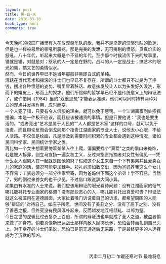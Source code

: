 ```yaml
---
layout: post
title: 黑-白-灰
date: 2016-03-10
book_type: hori
comments: true
---
```


今天晚间的校园广播里有人在放涅槃乐队的歌，我并不是坚定的涅槃乐队的歌迷，但是也一样被最后的嘶吼所震撼。那是完美的发泄，无可挑剔的愤怒，货真价实的怒吼。八十年代，听起来大概是个不错的年代。至少那个时候流传下来的故事里，错就是错，对就是对；怒吼的人一定是在野的，战斗的人一定是战士；搞艺术的眼光如鹰，搞文艺的柔情似水。
<br>
然而，今日的世界早已不是当年那般非黑即白式的单纯。
<br>
活跃在当代艺术和摇滚的斗士们也早已不复存在，所谓的斗士都只不过是为了挣钱，摆出各种愤怒的姿势、嘴里冒着脏话、故意抹发胶让人以为头发好久没洗，形而下的嬉皮士，形而上的奴才。他们所信仰的哲学早已经不是传统意义上的辩证法了，或许借用《1984》里的"双重思想"才能表达准确。他们可以同时持有两种对立的观点并发挥作用，应时而变。
<br>
一个人犯了错，只要有令人信服的理由，就可以免于惩罚。一个江湖画家到处招摇撞骗，本是一件极不应该，而且应该被谴责的事情。但是只要他说："我也是要生活的。"或者亮出"艺术是属于人民的""人人都是艺术家"这样的口号，就可以免于指责，而且舆论反而会倒戈向那个指责江湖画家的专业人士，说他太小心眼，不给人活路。不仅仅是绘画，凡是涉及到需要时间积累的专业都会遇到这种情况，诸如民间科学家、民间统计学家之类。
<br>
再比如一个女生想着要傍着某某人往上爬，偏偏要找个"真爱"之类的借口来掩饰，若是被人拆穿，则立马宣扬一遍女权主义，反过来指责指摘者对女性有偏见----凭什么女人跟男人在一起就是图他的财？假如这个女生来自一个下有弟弟并且爱卖女儿的家庭的话，情况可能更加棘手。彩礼必须如数交出，因为爸妈养我这么个女儿不容易；工资必须分一部分往家里寄，因为爸妈供下面这个弟弟上学不容易。当然了，男的倒过来傍女的也不少见。不过借口跟说辞大同小异。
<br>
如果由有水准的人士来说，我们应该用辩证的眼光看待问题：没有江湖画家的俗气哪儿能衬托专业画家的格调？没有那些恶心的人，哪儿能衬托出真爱可贵？辩证法就这么被滥用在道德层面，大家扯着嗓门诉说着自己的诉求，都希望周围的人能够"辩证的"对待自己。如庄子所愿，世间没有了美丑之分、没有了高下之别、没有了善恶之报，但终究没有民风淳朴起来，反而越发地互相倾轧、以邻为壑。
<br>
今日之世的逻辑比过去复杂上百倍，所谓的辩证法也早就成了圣人之道，被盗者偷来做了护身符。倘若真像斯巴达战士那样向敌人抛掷长矛，恐怕会转而扎到自己头上。对于幸存的斗士们来说，恐怕已是前无通途后无来路，于是最终更多的人选择成为了沉默的帮凶。
<br>
<br>
<br>

<div style="text-align: right"> 丙申二月初二 乍暖还寒时节 最难将息 </div>

